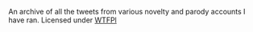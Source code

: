 An archive of all the tweets from various novelty and parody accounts I have ran. Licensed under 
[WTFPl](http://www.wtfpl.net)
